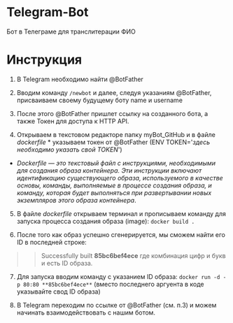 # Telegram-Bot
Бот в Телеграме для транслитерации ФИО

# Инструкция

1. В Telegram необходимо найти @BotFather

2. Вводим команду `/newbot` и далее, следуя указаниям @BotFather, присваиваем своему будущему боту name и username

3. После этого @BotFather пришлет ссылку на созданного бота, а также Токен для доступа к HTTP API.

4. Открываем в текстовом редакторе папку myBot_GitHub и в файле *dockerfile* * указываем токен от @BotFather (ENV TOKEN='*здесь необходимо указать свой TOKEN*')

* *Dockerfile — это текстовый файл с инструкциями, необходимыми для создания образа контейнера. Эти инструкции включают идентификацию существующего образа, используемого в качестве основы, команды, выполняемые в процессе создания образа, и команду, которая будет выполняться при развертывании новых экземпляров этого образа контейнера*.


5. В файле *dockerfile* открываем терминал и прописываем команду для запуска процесса создания образа (image): 
`docker build .`
	
6. После того как образ успешно сгенерируется, мы сможем найти его ID в последней строке: 
>> Successfully built **85bc6bef4ece**
где комбинация цифр и букв и есть ID образа.

7. Для запуска вводим команду с указанием ID образа:
	 `docker run -d -p 80:80 **85bc6bef4ece**`
(вместо последнего аргуента в коде указывайте свод ID образа)

8. В Telegram переходим по ссылке от @BotFather (см. п.3) и можем начинать взаимодействовать с нашим ботом.
